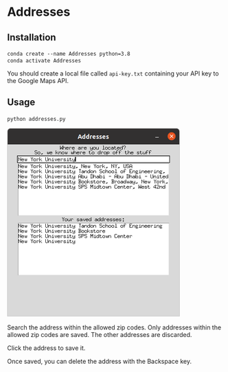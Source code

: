 # Addresses

## Installation

```
conda create --name Addresses python=3.8
conda activate Addresses
```

You should create a local file called `api-key.txt` containing your API key to 
the Google Maps API.

## Usage

```
python addresses.py
```

![images/demo.png](images/demo.png)

Search the address within the allowed zip codes.
Only addresses within the allowed zip codes are saved.
The other addresses are discarded.

Click the address to save it.

Once saved, you can delete the address with the Backspace key.
